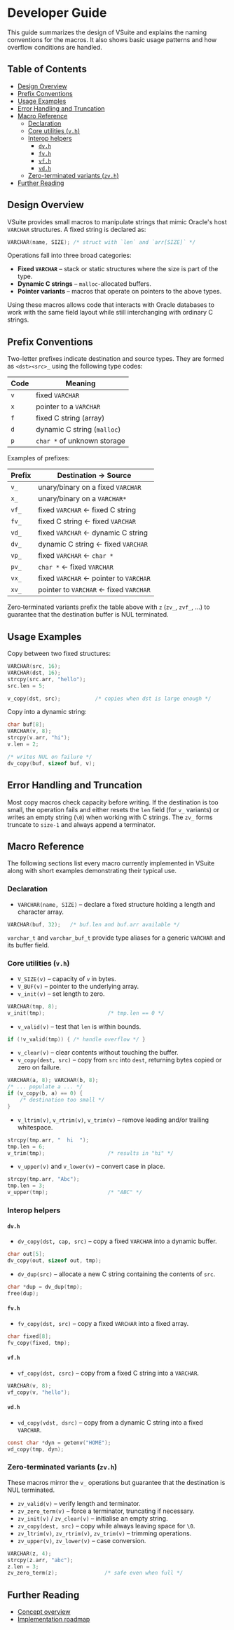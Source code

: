 # Developer Guide

This guide summarizes the design of VSuite and explains the naming conventions for the macros.  It also shows basic usage patterns and how overflow conditions are handled.

## Table of Contents

- [Design Overview](#design-overview)
- [Prefix Conventions](#prefix-conventions)
- [Usage Examples](#usage-examples)
- [Error Handling and Truncation](#error-handling-and-truncation)
- [Macro Reference](#macro-reference)
  - [Declaration](#declaration)
  - [Core utilities (`v.h`)](#core-utilities-vh)
  - [Interop helpers](#interop-helpers)
    - [`dv.h`](#dvh)
    - [`fv.h`](#fvh)
    - [`vf.h`](#vfh)
    - [`vd.h`](#vdh)
  - [Zero-terminated variants (`zv.h`)](#zero-terminated-variants-zvh)
- [Further Reading](#further-reading)

## Design Overview

VSuite provides small macros to manipulate strings that mimic Oracle's host `VARCHAR` structures.  A fixed string is declared as:

```c
VARCHAR(name, SIZE); /* struct with `len` and `arr[SIZE]` */
```

Operations fall into three broad categories:

- **Fixed `VARCHAR`** – stack or static structures where the size is part of the type.
- **Dynamic C strings** – `malloc`-allocated buffers.
- **Pointer variants** – macros that operate on pointers to the above types.

Using these macros allows code that interacts with Oracle databases to work with the same field layout while still interchanging with ordinary C strings.

## Prefix Conventions

Two-letter prefixes indicate destination and source types.  They are formed as `<dst><src>_` using the following type codes:

| Code | Meaning                        |
|------|--------------------------------|
| `v`  | fixed `VARCHAR`                |
| `x`  | pointer to a `VARCHAR`         |
| `f`  | fixed C string (array)         |
| `d`  | dynamic C string (`malloc`)    |
| `p`  | `char *` of unknown storage    |

Examples of prefixes:

| Prefix | Destination → Source                                    |
|--------|---------------------------------------------------------|
| `v_`   | unary/binary on a fixed `VARCHAR`                        |
| `x_`   | unary/binary on a `VARCHAR*`                             |
| `vf_`  | fixed `VARCHAR`  ← fixed C string                        |
| `fv_`  | fixed C string   ← fixed `VARCHAR`                       |
| `vd_`  | fixed `VARCHAR`  ← dynamic C string                      |
| `dv_`  | dynamic C string ← fixed `VARCHAR`                       |
| `vp_`  | fixed `VARCHAR`  ← `char *`                              |
| `pv_`  | `char *`         ← fixed `VARCHAR`                       |
| `vx_`  | fixed `VARCHAR`  ← pointer to `VARCHAR`                  |
| `xv_`  | pointer to `VARCHAR` ← fixed `VARCHAR`                   |

Zero‑terminated variants prefix the table above with `z` (`zv_`, `zvf_`, …) to guarantee that the destination buffer is NUL terminated.

## Usage Examples

Copy between two fixed structures:

```c
VARCHAR(src, 16);
VARCHAR(dst, 16);
strcpy(src.arr, "hello");
src.len = 5;

v_copy(dst, src);           /* copies when dst is large enough */
```

Copy into a dynamic string:

```c
char buf[8];
VARCHAR(v, 8);
strcpy(v.arr, "hi");
v.len = 2;

/* writes NUL on failure */
dv_copy(buf, sizeof buf, v);
```

## Error Handling and Truncation

Most copy macros check capacity before writing.  If the destination is too small, the operation fails and either resets the `len` field (for `v_` variants) or writes an empty string (`\0`) when working with C strings.  The `zv_` forms truncate to `size-1` and always append a terminator.

## Macro Reference

The following sections list every macro currently implemented in VSuite along
with short examples demonstrating their typical use.

### Declaration

- `VARCHAR(name, SIZE)` – declare a fixed structure holding a length and
  character array.

```c
VARCHAR(buf, 32);   /* buf.len and buf.arr available */
```

`varchar_t` and `varchar_buf_t` provide type aliases for a generic
`VARCHAR` and its buffer field.

### Core utilities (`v.h`)

- `V_SIZE(v)` – capacity of `v` in bytes.
- `V_BUF(v)` – pointer to the underlying array.
- `v_init(v)` – set length to zero.

```c
VARCHAR(tmp, 8);
v_init(tmp);                    /* tmp.len == 0 */
```

- `v_valid(v)` – test that `len` is within bounds.

```c
if (!v_valid(tmp)) { /* handle overflow */ }
```

- `v_clear(v)` – clear contents without touching the buffer.
- `v_copy(dest, src)` – copy from `src` into `dest`, returning bytes copied or
  zero on failure.

```c
VARCHAR(a, 8); VARCHAR(b, 8);
/* ... populate a ... */
if (v_copy(b, a) == 0) {
    /* destination too small */
}
```

- `v_ltrim(v)`, `v_rtrim(v)`, `v_trim(v)` – remove leading and/or trailing
  whitespace.

```c
strcpy(tmp.arr, "  hi  ");
tmp.len = 6;
v_trim(tmp);                    /* results in "hi" */
```

- `v_upper(v)` and `v_lower(v)` – convert case in place.

```c
strcpy(tmp.arr, "Abc");
tmp.len = 3;
v_upper(tmp);                   /* "ABC" */
```

### Interop helpers

#### `dv.h`

- `dv_copy(dst, cap, src)` – copy a fixed `VARCHAR` into a dynamic buffer.

```c
char out[5];
dv_copy(out, sizeof out, tmp);
```

- `dv_dup(src)` – allocate a new C string containing the contents of `src`.

```c
char *dup = dv_dup(tmp);
free(dup);
```

#### `fv.h`

- `fv_copy(dst, src)` – copy a fixed `VARCHAR` into a fixed array.

```c
char fixed[8];
fv_copy(fixed, tmp);
```

#### `vf.h`

- `vf_copy(dst, csrc)` – copy from a fixed C string into a `VARCHAR`.

```c
VARCHAR(v, 8);
vf_copy(v, "hello");
```

#### `vd.h`

- `vd_copy(vdst, dsrc)` – copy from a dynamic C string into a fixed
  `VARCHAR`.

```c
const char *dyn = getenv("HOME");
vd_copy(tmp, dyn);
```

### Zero-terminated variants (`zv.h`)

These macros mirror the `v_` operations but guarantee that the destination is
NUL terminated.

- `zv_valid(v)` – verify length and terminator.
- `zv_zero_term(v)` – force a terminator, truncating if necessary.
- `zv_init(v)` / `zv_clear(v)` – initialise an empty string.
- `zv_copy(dest, src)` – copy while always leaving space for `\0`.
- `zv_ltrim(v)`, `zv_rtrim(v)`, `zv_trim(v)` – trimming operations.
- `zv_upper(v)`, `zv_lower(v)` – case conversion.

```c
VARCHAR(z, 4);
strcpy(z.arr, "abc");
z.len = 3;
zv_zero_term(z);               /* safe even when full */
```

## Further Reading

- [Concept overview](Concept.md)
- [Implementation roadmap](Implementation-Roadmap.md)
